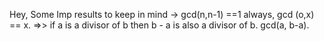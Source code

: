 Hey,
Some Imp results to keep in mind -> gcd(n,n-1) ==1 always, gcd (o,x) == x.
=>> if a is a divisor of b then b - a is also a divisor of b. gcd(a, b-a). 
